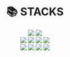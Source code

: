 <div align=center><h1>📚 STACKS</h1></div>
<div align=center>
<img src="https://img.shields.io/badge/oracle-F80000?style=for-the-badge&logo=oracle&logoColor=white"> 
<img src="https://img.shields.io/badge/mysql-4479A1?style=for-the-badge&logo=mysql&logoColor=white"> 
<br>
<img src="https://img.shields.io/badge/java-AE8B59?style=for-the-badge&logo=java&logoColor=white">
<img src="https://img.shields.io/badge/javascript-F7DF1E?style=for-the-badge&logo=javascript&logoColor=black">
<img src="https://img.shields.io/badge/jquery-0769AD?style=for-the-badge&logo=jquery&logoColor=white">
<img src="https://img.shields.io/badge/Thymeleaf-40A940.svg?style=for-the-badge&logo=Thymeleaf&logoColor=white">
<br>
<img src="https://img.shields.io/badge/html5-FF8C0A?style=for-the-badge&logo=html5&logoColor=white"> 
<img src="https://img.shields.io/badge/css-1572B6?style=for-the-badge&logo=css3&logoColor=white"> 
<img src="https://img.shields.io/badge/Visual%20Studio%20Code-FFA8A5.svg?style=for-the-badge&logo=visual-studio-code&logoColor=white">
<img src="https://img.shields.io/badge/bootstrap-7952B3?style=for-the-badge&logo=bootstrap&logoColor=white">


</div>
